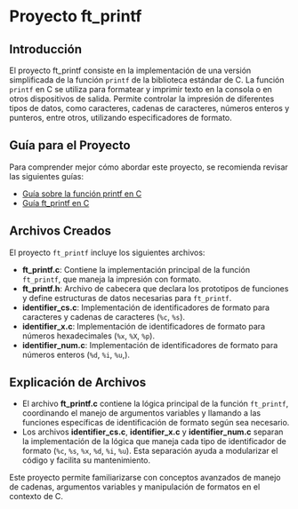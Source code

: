 # Proyecto ft_printf

## Introducción

El proyecto ft_printf consiste en la implementación de una versión simplificada de la función `printf` de la biblioteca estándar de C. La función `printf` en C se utiliza para formatear y imprimir texto en la consola o en otros dispositivos de salida. Permite controlar la impresión de diferentes tipos de datos, como caracteres, cadenas de caracteres, números enteros y punteros, entre otros, utilizando especificadores de formato.

## Guía para el Proyecto

Para comprender mejor cómo abordar este proyecto, se recomienda revisar las siguientes guías:

- [Guía sobre la función printf en C](https://www.it.uc3m.es/pbasanta/asng/course_notes/input_output_printf_es.html)
- [Guía ft_printf en C](https://42-cursus.gitbook.io/guide/rank-01/ft_printf)

## Archivos Creados

El proyecto `ft_printf` incluye los siguientes archivos:

- **ft_printf.c**: Contiene la implementación principal de la función `ft_printf`, que maneja la impresión con formato.
- **ft_printf.h**: Archivo de cabecera que declara los prototipos de funciones y define estructuras de datos necesarias para `ft_printf`.
- **identifier_cs.c**: Implementación de identificadores de formato para caracteres y cadenas de caracteres (`%c`, `%s`).
- **identifier_x.c**: Implementación de identificadores de formato para números hexadecimales (`%x`, `%X`, `%p`).
- **identifier_num.c**: Implementación de identificadores de formato para números enteros (`%d`, `%i`, `%u`,).

## Explicación de Archivos

- El archivo **ft_printf.c** contiene la lógica principal de la función `ft_printf`, coordinando el manejo de argumentos variables y llamando a las funciones específicas de identificación de formato según sea necesario.
- Los archivos **identifier_cs.c**, **identifier_x.c** y **identifier_num.c** separan la implementación de la lógica que maneja cada tipo de identificador de formato (`%c`, `%s`, `%x`, `%d`, `%i`, `%u`). Esta separación ayuda a modularizar el código y facilita su mantenimiento.

Este proyecto permite familiarizarse con conceptos avanzados de manejo de cadenas, argumentos variables y manipulación de formatos en el contexto de C.
